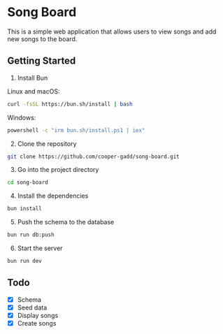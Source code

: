 # Song Board

This is a simple web application that allows users to view songs and add new songs to the board.

## Getting Started

1. Install Bun

Linux and macOS:

```bash
curl -fsSL https://bun.sh/install | bash
```

Windows:

```bash
powershell -c "irm bun.sh/install.ps1 | iex"
```

2. Clone the repository

```bash
git clone https://github.com/cooper-gadd/song-board.git
```

3. Go into the project directory

```bash
cd song-board
```

4. Install the dependencies

```bash
bun install
```

5. Push the schema to the database

```bash
bun run db:push
```

6. Start the server

```bash
bun run dev
```

## Todo

- [x] Schema
- [x] Seed data
- [x] Display songs
- [x] Create songs
